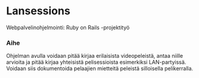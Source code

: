 # Lansessions

Webpalvelinohjelmointi: Ruby on Rails -projektityö

### Aihe

Ohjelman avulla voidaan pitää kirjaa erilaisista videopeleistä, antaa niille arvioita ja pitää kirjaa yhteisistä pelisessioista esimerkiksi LAN-partyissä. Voidaan siis dokumentoida pelaajien mietteitä peleistä silloisella pelikerralla.